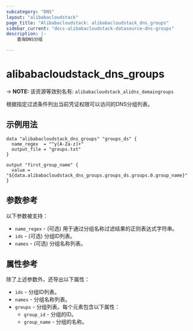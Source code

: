 ```yaml
---
subcategory: "DNS"
layout: "alibabacloudstack"
page_title: "Alibabacloudstack: alibabacloudstack_dns_groups"
sidebar_current: "docs-alibabacloudstack-datasource-dns-groups"
description: |-
    查询DNS分组

---
```


# alibabacloudstack_dns_groups
-> **NOTE:** 该资源等效别名有: `alibabacloudstack_alidns_domaingroups`

根据指定过滤条件列出当前凭证权限可以访问的DNS分组列表。

## 示例用法

```
data "alibabacloudstack_dns_groups" "groups_ds" {
  name_regex  = "^y[A-Za-z]+"
  output_file = "groups.txt"
}

output "first_group_name" {
  value = "${data.alibabacloudstack_dns_groups.groups_ds.groups.0.group_name}"
}
```

## 参数参考

以下参数被支持：

* `name_regex` - (可选) 用于通过分组名称过滤结果的正则表达式字符串。
* `ids` - (可选) 分组ID列表。
* `names` - (可选) 分组名称列表。

## 属性参考

除了上述参数外，还导出以下属性：

* `ids` - 分组ID列表。
* `names` - 分组名称列表。
* `groups` - 分组列表。每个元素包含以下属性：
  * `group_id` - 分组的ID。
  * `group_name` - 分组的名称。
